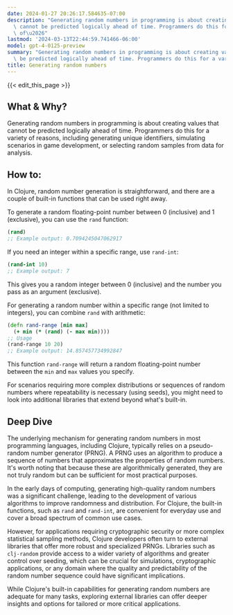```yaml
---
date: 2024-01-27 20:26:17.584635-07:00
description: "Generating random numbers in programming is about creating values that\
  \ cannot be predicted logically ahead of time. Programmers do this for a variety\
  \ of\u2026"
lastmod: '2024-03-13T22:44:59.741466-06:00'
model: gpt-4-0125-preview
summary: "Generating random numbers in programming is about creating values that cannot\
  \ be predicted logically ahead of time. Programmers do this for a variety of\u2026"
title: Generating random numbers
---
```


{{< edit_this_page >}}

## What & Why?

Generating random numbers in programming is about creating values that cannot be predicted logically ahead of time. Programmers do this for a variety of reasons, including generating unique identifiers, simulating scenarios in game development, or selecting random samples from data for analysis.

## How to:

In Clojure, random number generation is straightforward, and there are a couple of built-in functions that can be used right away.

To generate a random floating-point number between 0 (inclusive) and 1 (exclusive), you can use the `rand` function:

```Clojure
(rand)
;; Example output: 0.7094245047062917
```

If you need an integer within a specific range, use `rand-int`:

```Clojure
(rand-int 10)
;; Example output: 7
```

This gives you a random integer between 0 (inclusive) and the number you pass as an argument (exclusive).

For generating a random number within a specific range (not limited to integers), you can combine `rand` with arithmetic:

```Clojure
(defn rand-range [min max]
  (+ min (* (rand) (- max min))))
;; Usage
(rand-range 10 20)
;; Example output: 14.857457734992847
```

This function `rand-range` will return a random floating-point number between the `min` and `max` values you specify.

For scenarios requiring more complex distributions or sequences of random numbers where repeatability is necessary (using seeds), you might need to look into additional libraries that extend beyond what's built-in.

## Deep Dive

The underlying mechanism for generating random numbers in most programming languages, including Clojure, typically relies on a pseudo-random number generator (PRNG). A PRNG uses an algorithm to produce a sequence of numbers that approximates the properties of random numbers. It's worth noting that because these are algorithmically generated, they are not truly random but can be sufficient for most practical purposes.

In the early days of computing, generating high-quality random numbers was a significant challenge, leading to the development of various algorithms to improve randomness and distribution. For Clojure, the built-in functions, such as `rand` and `rand-int`, are convenient for everyday use and cover a broad spectrum of common use cases.

However, for applications requiring cryptographic security or more complex statistical sampling methods, Clojure developers often turn to external libraries that offer more robust and specialized PRNGs. Libraries such as `clj-random` provide access to a wider variety of algorithms and greater control over seeding, which can be crucial for simulations, cryptographic applications, or any domain where the quality and predictability of the random number sequence could have significant implications.

While Clojure's built-in capabilities for generating random numbers are adequate for many tasks, exploring external libraries can offer deeper insights and options for tailored or more critical applications.
